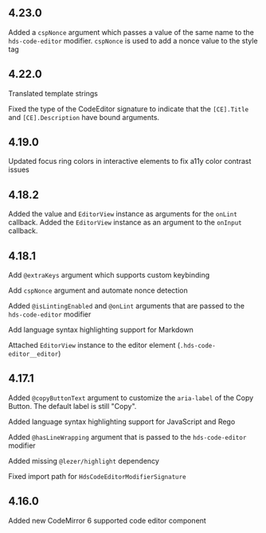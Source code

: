 ## 4.23.0

Added a `cspNonce` argument which passes a value of the same name to the `hds-code-editor` modifier. `cspNonce` is used to add a nonce value to the style tag


## 4.22.0

Translated template strings


Fixed the type of the CodeEditor signature to indicate that the `[CE].Title` and `[CE].Description` have bound arguments.


## 4.19.0

Updated focus ring colors in interactive elements to fix a11y color contrast issues

## 4.18.2

Added the value and `EditorView` instance as arguments for the `onLint` callback. Added the `EditorView` instance as an argument to the `onInput` callback.

## 4.18.1

Add `@extraKeys` argument which supports custom keybinding

Add `cspNonce` argument and automate nonce detection

Added `@isLintingEnabled` and `@onLint` arguments that are passed to the `hds-code-editor` modifier

Add language syntax highlighting support for Markdown

Attached `EditorView` instance to the editor element (`.hds-code-editor__editor`)

## 4.17.1

Added `@copyButtonText` argument to customize the `aria-label` of the Copy Button. The default label is still "Copy".

Added language syntax highlighting support for JavaScript and Rego

Added `@hasLineWrapping` argument that is passed to the `hds-code-editor` modifier

Added missing `@lezer/highlight` dependency

Fixed import path for `HdsCodeEditorModifierSignature`

## 4.16.0

Added new CodeMirror 6 supported code editor component

